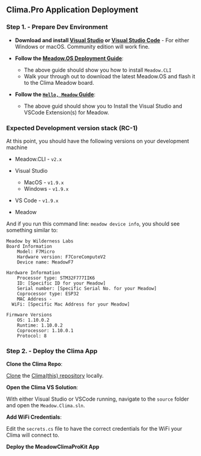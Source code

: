 ## Clima.Pro Application Deployment

### Step 1. - Prepare Dev Environment

 * **Download and install [Visual Studio](https://visualstudio.microsoft.com/) or [Visual Studio Code](https://code.visualstudio.com/)** - For either Windows or macOS. Community edition will work fine.

 * **Follow the [Meadow.OS Deployment Guide](http://developer.wildernesslabs.co/Meadow/Getting_Started/Deploying_Meadow/)**:
   * The above guide should show you how to install `Meadow.CLI`
   * Walk your through out to download the latest Meadow.OS and flash it to the Clima Meadow board.

 * **Follow the [`Hello, Meadow` Guide](http://developer.wildernesslabs.co/Meadow/Getting_Started/Hello_World/)**:
   * The above guid should show  you to Install the Visual Studio and VSCode Extension(s) for Meadow.

### Expected Development version stack (RC-1)
At this point, you should have the following versions on your development machine
* Meadow.CLI - `v2.x`
* Visual Studio
  * MacOS - `v1.9.x`
  * Windows - `v1.9.x`
* VS Code - `v1.9.x`

* Meadow

And if you run this command line: `meadow device info`, you should see something similar to:
  ```
  Meadow by Wilderness Labs
  Board Information 
      Model: F7Micro
      Hardware version: F7CoreComputeV2
      Device name: MeadowF7

  Hardware Information 
      Processor type: STM32F777IIK6
      ID: [Specific ID for your Meadow]
      Serial number: [Specific Serial No. for your Meadow]
      Coprocessor type: ESP32
      MAC Address - 
    WiFi: [Specific Mac Address for your Meadow]

  Firmware Versions 
      OS: 1.10.0.2
      Runtime: 1.10.0.2
      Coprocessor: 1.10.0.1
      Protocol: 8
  ```

### Step 2. - Deploy the Clima App

 **Clone the Clima Repo**:
 
 [Clone](https://docs.github.com/en/desktop/contributing-and-collaborating-using-github-desktop/adding-and-cloning-repositories/cloning-and-forking-repositories-from-github-desktop) the [Clima(this) repository](https://github.com/wildernesslabs/Clima) locally.

 **Open the Clima VS Solution**:

 With either Visual Studio or VSCode running, navigate to the `source` folder and open the `Meadow.Clima.sln`. 

 **Add WiFi Credentials**:
 
 Edit the `secrets.cs` file to have the correct credentials for the WiFi your Clima will connect to.

 **Deploy the MeadowClimaProKit App**
